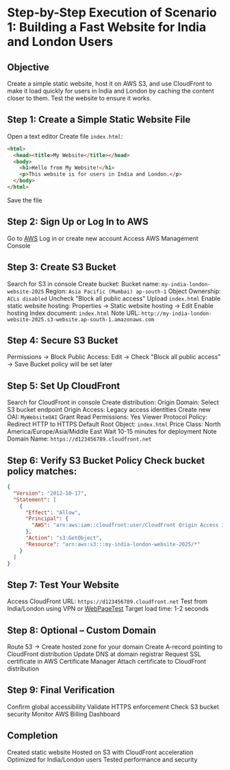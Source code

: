 # Step-by-Step Execution of Scenario 1: Building a Fast Website for India and London Users
## Objective
Create a simple static website, host it on AWS S3, and use CloudFront to make it load quickly for users in India and London by caching the content closer to them. Test the website to ensure it works.
## Step 1: Create a Simple Static Website File
Open a text editor
Create file `index.html`:
```html
<html>
  <head><title>My Website</title></head>
  <body>
    <h1>Hello from My Website!</h1>
    <p>This website is for users in India and London.</p>
  </body>
</html>
```
Save the file
## Step 2: Sign Up or Log In to AWS
Go to [AWS](https://aws.amazon.com)
Log in or create new account
Access AWS Management Console
## Step 3: Create S3 Bucket
Search for S3 in console
Create bucket:
Bucket name: `my-india-london-website-2025`
Region: `Asia Pacific (Mumbai) ap-south-1`
Object Ownership: `ACLs disabled`
Uncheck "Block all public access"
Upload `index.html`
Enable static website hosting:
Properties → Static website hosting → Edit
Enable hosting
Index document: `index.html`
Note URL: `http://my-india-london-website-2025.s3-website.ap-south-1.amazonaws.com`
## Step 4: Secure S3 Bucket
Permissions → Block Public Access:
Edit → Check "Block all public access" → Save
Bucket policy will be set later
## Step 5: Set Up CloudFront
Search for CloudFront in console
Create distribution:
Origin Domain: Select S3 bucket endpoint
Origin Access: Legacy access identities
Create new OAI: `MyWebsiteOAI`
Grant Read Permissions: Yes
Viewer Protocol Policy: Redirect HTTP to HTTPS
Default Root Object: `index.html`
Price Class: North America/Europe/Asia/Middle East
Wait 10-15 minutes for deployment
Note Domain Name: `https://d123456789.cloudfront.net`
## Step 6: Verify S3 Bucket Policy Check bucket policy matches:
```json
{
  "Version": "2012-10-17",
  "Statement": [
    {
      "Effect": "Allow",
      "Principal": {
        "AWS": "arn:aws:iam::cloudfront:user/CloudFront Origin Access Identity XYZ"
      },
      "Action": "s3:GetObject",
      "Resource": "arn:aws:s3:::my-india-london-website-2025/*"
    }
  ]
}
```
## Step 7: Test Your Website
Access CloudFront URL: `https://d123456789.cloudfront.net`
Test from India/London using VPN or [WebPageTest](https://www.webpagetest.org)
Target load time: 1-2 seconds
## Step 8: Optional – Custom Domain
Route 53 → Create hosted zone for your domain
Create A-record pointing to CloudFront distribution
Update DNS at domain registrar
Request SSL certificate in AWS Certificate Manager
Attach certificate to CloudFront distribution
## Step 9: Final Verification
Confirm global accessibility
Validate HTTPS enforcement
Check S3 bucket security
Monitor AWS Billing Dashboard
## Completion
Created static website
Hosted on S3 with CloudFront acceleration
Optimized for India/London users
Tested performance and security
